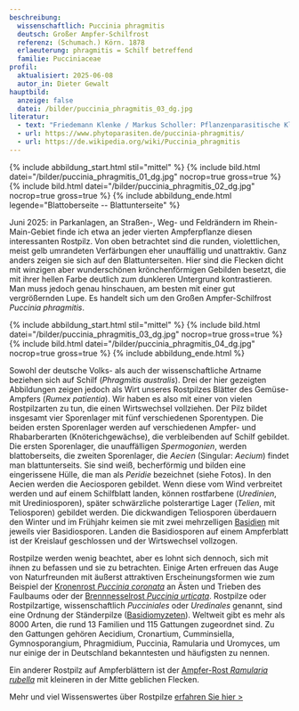 ```yaml
---
beschreibung:
  wissenschaftlich: Puccinia phragmitis
  deutsch: Großer Ampfer-Schilfrost
  referenz: (Schumach.) Körn. 1878
  erlaeuterung: phragmitis = Schilf betreffend
  familie: Pucciniaceae
profil:
  aktualisiert: 2025-06-08
  autor_in: Dieter Gewalt
hauptbild:
  anzeige: false
  datei: /bilder/puccinia_phragmitis_03_dg.jpg
literatur:
  - text: "Friedemann Klenke / Markus Scholler: Pflanzenparasitische Kleinpilze"
  - url: https://www.phytoparasiten.de/puccinia-phragmitis/
  - url: https://de.wikipedia.org/wiki/Puccinia_phragmitis
---
```

{% include abbildung_start.html stil="mittel" %}
{% include bild.html datei="/bilder/puccinia_phragmitis_01_dg.jpg" nocrop=true gross=true %}
{% include bild.html datei="/bilder/puccinia_phragmitis_02_dg.jpg" nocrop=true gross=true %}
{% include abbildung_ende.html legende="Blattoberseite -- Blattunterseite" %}

Juni 2025: in Parkanlagen, an Straßen-, Weg- und Feldrändern im Rhein-Main-Gebiet finde ich etwa an jeder vierten Ampferpflanze diesen interessanten Rostpilz. Von oben betrachtet sind die runden, violettlichen, meist gelb umrandeten Verfärbungen eher unauffällig und unattraktiv. Ganz anders zeigen sie sich auf den Blattunterseiten. Hier sind die Flecken dicht mit winzigen aber wunderschönen krönchenförmigen Gebilden besetzt, die mit ihrer hellen Farbe deutlich zum dunkleren Untergrund kontrastieren. Man muss jedoch genau hinschauen, am besten mit einer gut vergrößernden Lupe. Es handelt sich um den Großen Ampfer-Schilfrost *Puccinia phragmitis*.

{% include abbildung_start.html stil="mittel" %}
{% include bild.html datei="/bilder/puccinia_phragmitis_03_dg.jpg" nocrop=true gross=true %}
{% include bild.html datei="/bilder/puccinia_phragmitis_04_dg.jpg" nocrop=true gross=true %}
{% include abbildung_ende.html %}

Sowohl der deutsche Volks- als auch der wissenschaftliche Artname beziehen sich auf Schilf (*Phragmitis australis*). Drei der hier gezeigten Abbildungen zeigen jedoch als Wirt unseres Rostpilzes Blätter des Gemüse-Ampfers (*Rumex patientia*). Wir haben es also mit einer von vielen Rostpilzarten zu tun, die einen Wirtswechsel vollziehen. Der Pilz bildet insgesamt vier Sporenlager mit fünf verschiedenen Sporentypen. Die beiden ersten Sporenlager werden auf verschiedenen Ampfer- und Rhabarberarten (Knöterichgewächse), die verbleibenden auf Schilf gebildet. Die ersten Sporenlager, die unauffälligen *Spermogonien*, werden blattoberseits, die zweiten Sporenlager, die *Aecien* (Singular: *Aecium*) findet man blattunterseits. Sie sind weiß, becherförmig und bilden eine eingerissene Hülle, die man als *Peridie* bezeichnet (siehe Fotos). In den Aecien werden die Aeciosporen gebildet. Wenn diese vom Wind verbreitet werden und auf einem Schilfblatt landen, können rostfarbene (*Uredinien*, mit Urediniosporen), später schwärzliche polsterartige Lager (*Telien*, mit Teliosporen) gebildet werden. Die dickwandigen Teliosporen überdauern den Winter und im Frühjahr keimen sie mit zwei mehrzelligen [Basidien](Basidien "Glossar") mit jeweils vier Basidiosporen. Landen die Basidiosporen auf einem Ampferblatt ist der Kreislauf geschlossen und der Wirtswechsel vollzogen.

Rostpilze werden wenig beachtet, aber es lohnt sich dennoch, sich mit ihnen zu befassen und sie zu betrachten. Einige Arten erfreuen das Auge von Naturfreunden mit äußerst attraktiven Erscheinungsformen wie zum Beispiel der [Kronenrost *Puccinia coronata*](/pilze/puccinia-coronata-kronenrost) an Ästen und Trieben des Faulbaums oder der [Brennnesselrost *Puccinia urticata*](/pilze/puccinia-urticata-brennnesselrost). Rostpilze oder Rostpilzartige, wissenschaftlich *Pucciniales* oder *Uredinales* genannt, sind eine Ordnung der Ständerpilze ([Basidiomyzeten](Basidiomyzeten "Glossar")). Weltweit gibt es mehr als 8000 Arten, die rund 13 Familien und 115 Gattungen zugeordnet sind. Zu den Gattungen gehören Aecidium, Cronartium, Cumminsiella, Gymnosporangium, Phragmidium, Puccinia, Ramularia und Uromyces, um nur einige der in Deutschland bekanntesten und häufigsten zu nennen.

Ein anderer Rostpilz auf Ampferblättern ist der [Ampfer-Rost *Ramularia rubella*](/pilze/ramularia-rubella-ampfer-rost) mit kleineren in der Mitte geblichen Flecken.

Mehr und viel Wissenswertes über Rostpilze [erfahren Sie hier >](/verwandt/rostpilze)
